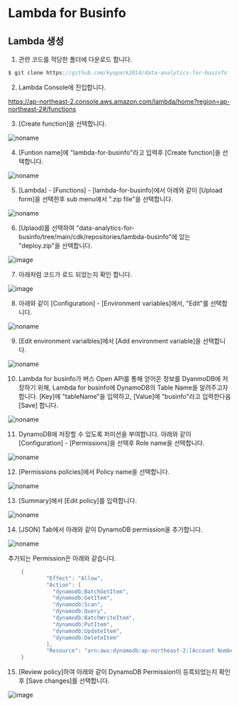# Lambda for Businfo

## Lambda 생성 

1) 관련 코드를 적당한 폴더에 다운로드 합니다. 

```c
$ git clone https://github.com/kyopark2014/data-analytics-for-businfo
```
2) Lambda Console에 진입합니다.

https://ap-northeast-2.console.aws.amazon.com/lambda/home?region=ap-northeast-2#/functions

3) [Create function]을 선택합니다. 

![noname](https://user-images.githubusercontent.com/52392004/163894572-cbe89c3f-b272-4316-8588-9fc8aa6160bd.png)

4) [Funtion name]에 "lambda-for-businfo"라고 입력후 [Create function]을 선택합니다. 

![noname](https://user-images.githubusercontent.com/52392004/163894772-09ea9d70-cdfe-405a-ae5c-2c2115d9a34e.png)

5) [Lambda] - [Functions] - [lambda-for-businfo]에서 아래와 같이 [Upload form]을 선택한후 sub menu에서 ".zip file"을 선택합니다. 

![noname](https://user-images.githubusercontent.com/52392004/163895338-784295ab-ce05-4266-aea1-2b82b48c85f5.png)

6) [Uplaod]를 선택하여 "data-analytics-for-businfo/tree/main/cdk/repositories/lambda-businfo"에 있는 "deploy.zip"을 선택합니다. 

![image](https://user-images.githubusercontent.com/52392004/163895413-03f9e205-8ebb-4599-a3b9-0ba6fe97ad98.png)

7) 아래처럼 코드가 로드 되었는지 확인 합니다. 

![image](https://user-images.githubusercontent.com/52392004/163895641-de324c44-4b79-4960-995a-76ed792902e5.png)

8) 아래와 같이 [Configuration] - [Environment variables]에서, "Edit"를 선택합니다. 

![noname](https://user-images.githubusercontent.com/52392004/163895816-aff4341f-32a9-4b10-ac9d-91f22a1ee92c.png)

9) [Edit environment varialbles]에서 [Add environment variable]을 선택합니다. 

![noname](https://user-images.githubusercontent.com/52392004/163895907-b984f8e2-0ba2-4776-bb2d-974c5513d690.png)

10) Lambda for businfo가 버스 Open API를 통해 얻어온 정보를 DyanmoDB에 저장하기 위해, Lambda for businfo에 DynamoDB의 Table Name을 알려주고자 합니다. [Key]에 "tableName"을 입력하고, [Value]에 "businfo"라고 입력한다음 [Save] 합니다. 
 
![noname](https://user-images.githubusercontent.com/52392004/163904803-c5a9dede-3fc4-4b60-803b-e6eec7b4e385.png)

11) DynamoDB에 저장할 수 있도록 퍼미션을 부여합니다. 아래와 같이 [Configuration] - [Permissions]을 선택후 Role name을 선택합니다. 

![noname](https://user-images.githubusercontent.com/52392004/163917364-826094a9-7771-4221-93ec-b2c3ca8ec720.png)

12) [Permissions policies]에서 Policy name을 선택합니다. 

![noname](https://user-images.githubusercontent.com/52392004/163917562-0961fbb8-c9ff-4306-bbd8-117a970f38e0.png)

13) [Summary]에서 [Edit policy]를 입력합니다. 

![noname](https://user-images.githubusercontent.com/52392004/163917743-01a75d1d-c9eb-4a9d-8442-95b5ac4866e6.png)

14) [JSON] Tab에서 아래와 같이 DynamoDB permission을 추가합니다. 


![noname](https://user-images.githubusercontent.com/52392004/163917928-7681ed0d-331f-40b4-8c69-d952fc87cb05.png)

추가되는 Permission은 아래와 같습니다. 

```java
	{
            "Effect": "Allow",
            "Action": [
              "dynamodb:BatchGetItem",
              "dynamodb:GetItem",
              "dynamodb:Scan",
              "dynamodb:Query",
              "dynamodb:BatchWriteItem",
              "dynamodb:PutItem",
              "dynamodb:UpdateItem",
              "dynamodb:DeleteItem"
            ],
            "Resource": "arn:aws:dynamodb:ap-northeast-2:[Account Number]:table/*"
	}
```
15) [Review policy]하여 아래와 같이 DynamoDB Permission이 등륵되었는지 확인후 [Save changes]를 선택합니다. 

![image](https://user-images.githubusercontent.com/52392004/163918205-557807d7-d667-4f33-b0a6-f8ff4b7f87fd.png)



	
 
 






